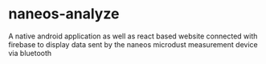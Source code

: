 # naneos-analyze
A native android application as well as react based website connected with firebase to display data sent by the naneos microdust measurement device via bluetooth
